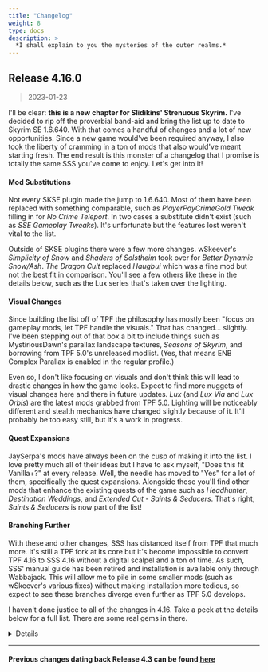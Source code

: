 ```yaml
---
title: "Changelog"
weight: 8
type: docs
description: >
  *I shall explain to you the mysteries of the outer realms.*
---
```


## Release 4.16.0
> 2023-01-23

I'll be clear: **this is a new chapter for Slidikins' Strenuous Skyrim.** I've decided to rip off the proverbial band-aid and bring the list up to date to Skyrim SE 1.6.640. With that comes a handful of changes and a lot of new opportunities. Since a new game would've been required anyway, I also took the liberty of cramming in a ton of mods that also would've meant starting fresh. The end result is this monster of a changelog that I promise is totally the same SSS you've come to enjoy. Let's get into it!

#### Mod Substitutions

Not every SKSE plugin made the jump to 1.6.640. Most of them have been replaced with something comparable, such as *PlayerPayCrimeGold Tweak* filling in for *No Crime Teleport*. In two cases a substitute didn't exist (such as *SSE Gameplay Tweaks*). It's unfortunate but the features lost weren't vital to the list.

Outside of SKSE plugins there were a few more changes. wSkeever's *Simplicity of Snow* and *Shaders of Solstheim* took over for *Better Dynamic Snow/Ash*. *The Dragon Cult* replaced *Haugbui* which was a fine mod but not the best fit in comparison. You'll see a few others like these in the details below, such as the Lux series that's taken over the lighting.

#### Visual Changes

Since building the list off of TPF the philosophy has mostly been "focus on gameplay mods, let TPF handle the visuals." That has changed... slightly. I've been stepping out of that box a bit to include things such as MystiriousDawn's parallax landscape textures, *Seasons of Skyrim*, and borrowing from TPF 5.0's unreleased modlist. (Yes, that means ENB Complex Parallax is enabled in the regular profile.)

Even so, I don't like focusing on visuals and don't think this will lead to drastic changes in how the game looks. Expect to find more nuggets of visual changes here and there in future updates. *Lux* (and *Lux Via* and *Lux Orbis*) are the latest mods grabbed from TPF 5.0. Lighting will be noticeably different and stealth mechanics have changed slightly because of it. It'll probably be too easy still, but it's a work in progress.

#### Quest Expansions

JaySerpa's mods have always been on the cusp of making it into the list. I love pretty much all of their ideas but I have to ask myself, "Does this fit Vanilla+?" at every release. Well, the needle has moved to "Yes" for a lot of them, specifically the quest expansions. Alongside those you'll find other mods that enhance the existing quests of the game such as *Headhunter*, *Destination Weddings*, and *Extended Cut - Saints & Seducers*. That's right, *Saints & Seducers* is now part of the list!

#### Branching Further

With these and other changes, SSS has distanced itself from TPF that much more. It's still a TPF fork at its core but it's become impossible to convert TPF 4.16 to SSS 4.16 without a digital scalpel and a ton of time. As such, SSS' manual guide has been retired and installation is available only through Wabbajack. This will allow me to pile in some smaller mods (such as wSkeever's various fixes) without making installation more tedious, so expect to see these branches diverge even further as TPF 5.0 develops.

I haven't done justice to all of the changes in 4.16. Take a peek at the details below for a full list. There are some real gems in there.

<details>

Updated for [TPF 4.16.0](https://github.com/Codygits/TPF-Updates/releases/tag/4.16.0)
#### Changes
- **Creation Club Content:** Added Saints and Seducers
- **Essential Mods:** Removed .NET Script Framework
- **Essential Mods:** Added Crash Logger
- **Fixes:** Removed Dlizzio's Mesh Fixes - Assorted Mesh Fixes Patch
- **Fixes:** Removed Skyrim Particle Patch for ENB - Assorted Mesh Fixes - Solitude Mesh Fixes Patch
- **Fixes:** Added Animation Queue Fix
- **Fixes:** Added Beard Mask Fix
- **Fixes:** Added Enchantable Special Item Fix
- **Fixes:** Added Sound Fix for Large Sector Drives
- **Tweaks:** Removed SSE Gameplay Tweaks
- **Tweaks:** Removed No Crime Teleport
- **Tweaks:** Added PlayerPayCrimeGold Tweak
- **Tweaks:** Added Whiterun Watchtower Doesn't Start Broken
- **Tweaks:** Added Wade in Water
- **Tweaks:** Added Wade in Water Redone
- **Interface:** Added HD Local Map
- **Interface:** Added Show Player in Menus
- **Interface:** Adjusted positioning of Ammo Widget and Oxygen Meter
- **Graphics Baseline:** Removed SMIM - Assorted Mesh Fixes Patch
- **Graphics Baseline:** Added Far Object LOD Improvement Project
- **Seasons of Skyrim:** Added EC Vanilla Tweaks - Winter Unending
- **Weather:** Added Cathedral Weathers and Seasons - Unofficial Update
- **Weather:** Added Rain Extinguishes Fires
- **Lighting:** Removed Lanterns of Skyrim II
- **Lighting:** Removed Luminosity Lighting Overhaul
- **Lighting:** Added Lux
- **Lighting:** Added Lux Orbis
- **Landscape:** Removed Better Dynamic Snow
- **Landscape:** Removed Better Dynamic Ash
- **Landscape:** Removed Point the Way
- **Landscape:** Removed MystiriousDawn's HD Skyrim Overhaul - Landscape Textures 2K
- **Landscape:** Added Simplicity of Snow
- **Landscape:** Added Shaders of Solstheim - Ash and Moss
- **Landscape:** Added Lux Via
- **Landscape:** Added eFPS - Lux Via Patch
- **Landscape:** Added Tundra - HD Texture Replacer with Parallax
- **Landscape:** Added Dirt - HD Texture Replacer with Parallax
- **Landscape:** Added River Stone - HD Texture Replacer with Parallax
- **Landscape:** Added Snow - HD Texture Replacer with Parallax
- **Landscape:** Added Pine Forest - HD Texture Replacer with Parallax
- **Landscape:** Added Coast and Marsh - HD Texture Replacer with Parallax
- **Landscape:** Added Fall Forest - HD Texture Replacer with Parallax
- **Landscape:** Added Field Grass - HD Texture Replacer with Parallax
- **Landscape:** Added Volcanic Tundra - HD Texture Replacer with Parallax
- **Landscape:** Added Reach - HD Texture Replacer with Parallax
- **Architecture:** Added Skyrim Objects SMIMed - Warmaiden's Holes
- **Architecture:** Added Whiterun Cobblestone - HD Texture Replacer
- **Architecture:** Added Windhelm Bridge Stairs
- **Architecture:** Added Simplicity of Settlements - Dragon Bridge
- **Clutter:** Removed Yee Haaaa Horse Saddle Retexture
- **Clutter:** Removed Imperial Saddle Retexture
- **Clutter:** Removed Shadowmere Saddle Retexture
- **Food & Ingredients:** Added Garlic - A Garlic Mod
- **Apparel & Weapons:** Added Dynamic Armor Variants
- **Apparel & Weapons:** Added Dynamic Lowered Hoods
- **Creatures:** Removed Dawnguard Rewritten - Arvak
- **Creatures:** Added zzjay's Horse Overhaul
- **Creatures:** Added Slightly Better - Arvak
- **Creatures:** Added Arvak Burning Hooves Restored 
- **Gameplay Overhauls:** Removed Simple Werewolf Favourite Howls Menu
- **Gameplay Overhauls:** Removed More Expensive Transmute for Mysticism
- **Gameplay Overhauls:** Added Mysticism - Survival Spells Addon
- **Gameplay Overhauls:** Added Aetherius- Starting Spells Addon
- **Gameplay Overhauls:** Added Saints and Seducers - Mysticism Rebalance
- **Gameplay Overhauls:** Added Extended Cut Saints and Seducers - Mysticism Rebalance
- **Gameplay Overhauls:** Added Precision Creatures
- **Gameplay Overhauls:** Added Zim's Trainers Expansion
- **Loot & Crafting:** Removed Bounties Are Worthwhile - Leveled Bounty Rewards
- **Loot & Crafting:** Added Oblivion - An Atronach Forge Overhaul
- **Loot & Crafting:** Added Oblivion - Book Covers Skyrim Patch
- **Non Player Characters:** Added Forsworn and Thalmor Lines Expansion
- **Non Player Characters:** Added Carriages and Stables Dialogue Bundle
- **Non Player Characters:** Added Carriages and Stables Dialogue Bundle - CFTO Patch
- **Assorted Plugins:** Removed Sales Overflow Solved for real this time
- **Assorted Plugins:** Added No Lockpick Activate
- **Improved Vanilla Quests:** Removed The Paarthurnax Resolution
- **Improved Vanilla Quests:** Removed Reasonable Quest Rewards - Bounties Are Worthwhile Patch
- **Improved Vanilla Quests:** Added Paarthurnax - Quest Expansion
- **Improved Vanilla Quests:** Added Improved College Entry - Questline Tweaks
- **Improved Vanilla Quests:** Added Nilheim - Misc Quest Expansion
- **Improved Vanilla Quests:** Added Caught Red Handed - Quest Expansion
- **Improved Vanilla Quests:** Added House of Horrors - Quest Expansion
- **Improved Vanilla Quests:** Added The Only Cure - Quest Expansion
- **Improved Vanilla Quests:** Added The Whispering Door - Quest Expansion
- **Improved Vanilla Quests:** Added Skyrim Extended Cut - Saints and Seducers
- **Improved Vanilla Quests:** Added Missives are in Skyrim
- **Improved Vanilla Quests:** Added Headhunter - Bounties Redone
- **Improved Vanilla Quests:** Added Destination Weddings
- **Improved Vanilla Quests:** Added Destination Weddings - Compatibility Patches
- **Improved Vanilla Quests:** Added Fishing - Reduced Cut
- **Improved Vanilla Quests:** Added Streamlined Fishing
- **Combat & Encounters:** Removed Haugbui - A Draugr Overhaul
- **Combat & Encounters:** Removed Haugbui - Better-Shaped Weapons Patch
- **Combat & Encounters:** Removed Haugbui - SimonRim Patch
- **Combat & Encounters:** Removed Haugbui - CC Fishing Patch
- **Combat & Encounters:** Removed Haugbui - WACCF Patch
- **Combat & Encounters:** Added Blade and Blunt - Sneak Addon
- **Combat & Encounters:** Added Cannibal Draugr on Solstheim
- **Combat & Encounters:** Added The Dragon Cult - A Draugr Overhaul
- **Combat & Encounters:** Added Resistances and Weaknesses - NPC Armaments
- **Combat & Encounters:** Added Dragon War - Variants
- **Combat & Encounters:** Added Seeking Out Sneaks
- **Miscellaneou:** Removed Miscellaneous Tweaks Collection - No Starting Spells
- **Miscellaneous:** Removed Iron Dusk's Laboratory - Saddlebags
- **Miscellaneous:** Added Simplest Horses
- **Assorted Plugins:** Removed Better Stealing
- **Assorted Plugins:** Removed Uninterrupted Invisibility
- **Assorted Plugins:** Removed Uninterrupted Ethereal Form
- **Assorted Plugins:** Removed Crafting Skill Leveling Overhaul
- **Assorted Plugins:** Removed Fish Anywhere With Water
- **Assorted Plugins:** Added Mum's the Word
- **Assorted Plugins:** Added Enhanced Invisibility
- **Assorted Plugins:** Added Missile's Immersive Equipment Display Presets
- **Assorted Plugins:** Added Missile's Immersive Equipment Display Presets - Better Head Hunter Displays While Mounted
- **Sound FX:** Added Acoustic Space Improvement Fixes
- **Skeletons & Animations:** Removed Read the Room
- **Skeletons & Animations:** Added Nemesis Creature Behaviour Compatibility
- **Skeleton & Animations:** Added Faster Horse Dismount
- **Skeleton & Animations:** Added Take a Seat
- **Controls & Camera:** Removed Alternate Conversation Camera Plus
- **Controls & Camera:** Added Improved Alternate Conversation Camera
- **Utilities:** Added ENB Helper Plus
- **Conflict Resolution:** Added weights to currency added by C.O.I.N. to match Septim weights
- **Conflict Resolution:** Added FallowstoneCaveWorldEnd `000204C7` overwrite for Shadows of Sunlight.
- **Conflict Resolution:** Removed a ton of old records that have been changed by either Mysticism, AOS, or both.
- **Conflict Resolution:** Updated FVS_VelehkHeart values to match earlier Apothecary update
- **Conflict Resolution:** Adjusted values in Zim's Trainers Expansion to prevent exploits
- **Conflict Resolution:** Adjusted Sneak gamesettings in a number of ways
- **Conflict Resolution (Creation Club):** Removed MAG_flameCloak `0003AE9F` as it's covered in Mysticism - Survival Spells Addon
- **Conflict Resolution (Creation Club):** Removed DLC2FoodHorkerAshYamStew `0403CD5B` to let the new Survival Mode Improved patch do its job
- **Conflict Resolution (Creation Club):** Patched two SECSS ingredients with Apothecary 
- **Conflict Resolution (Creation Club):** Removed edits to the Steed Stone and Extra Pockets
- **FaceGen:** Removed extraneous data from TPF's FaceGen data (it's much smaller now!)

#### Updates
- Updated xLODGEN to 97
- Updated DynDOLOD to 3.00 Alpha-111
- Updated SSE NIF Optimizer to 3.2.0
- Updated numerous SKSE Plugins to the respective AE version
  - Disabled Keyboard Shortcuts Fix until it's compatible
  - Disabled NVIDIA Reflex Support until it's compatible
  - Disabled Don't Stay in the Water until it's compatible
  - Disabled Wash That Blood Off 2 until it's compatible
- Updated Address Library for SKSE Plugins to 8.0
- Updated SSE Engine Fixes to 6.1.1
- Updated Weapons Armor Clothing and Clutter Fixes to 2.9.2
- Updated Particle Patch for ENB to 1.2.2
- Updated Skyrim Landscape and Water Fixes to 7.4
- Updated Assorted Mesh Fixes to 0.77.1
- Updated Bug Fixes SSE to 8
- Updated Actor Limit Fix to 7
- Updated Equip Enchantment Fix to 1.3.6
- Updated Mfg Fix to 1.6.1
- Updated ENB Light Inventory Fix to 1.1.1
- Updated Shadow Boost to 1.3
- Updated Shadow Diffusion (now Soft Shadows) to 1.1
- Updated Papyrus Tweaks to 3.3
- Updated Reading is Good to 1.1.2
- Updated Fix Note Icon for SkyUI to 1.2.6
- Updated moreHUD to 5.2.2.0
- Updated Nordic UI - Miscellaneous Patches to 1.8.1
- Updated Contextual Crosshair to 1.3
- Updated A Clear Map of Skyrim and Other Worlds to 4.0
- Updated Forget Spell to 1.2.5
- Updated DynDOLOD Resources to 3.00 Alpha-30
- Updated Simple Activate SKSE to 1.4.1
- Updated Far Object LOD Improvement Project to 1.1
- Updated Frozen Electrocuted Combustion to 5.1
- Updated Realistic Water Two to 5.6
- Updated FYX - Water Splash to 1.0.1.1
- Updated Skyrim Flora Overhaul - Plant Textures to 2.73b
- Updated Iconic Statues 4K to 1.2.1
- Updated Mysticism - A Magic Overhaul to 2.2.1
- Updated Adamant - A Perk Overhaul to 5.7.4
- Updated Adamant - Hand to Hand Addon to 1.3.6
- Updated Aetherius - A Race Overhaul to 2.9.1
- Updated Scion - A Vampire Overhaul to 2.1.2
- Updated Manbeast - A Werewofl Overhaul to 2.0
- Updated Forceful Tongue - Shouts Overhaul to 3.0.8
- Updated Pilgrim - A Religion Overhaul to 1.1.1
- Updated Survival Mode Improved to 1.0.7
- Updated Precision to 2.0.4
- Updated Armor and Clothing Extension to 1.5.1
- Updated Ancient Nord Stalhrim to 1.2.3
- Updated Trade and Barter - Adamant Patch with a hotfix
- Updated Armor and Clothing Extension - Spell Perk Item Distributor Patch to 1.4
- Updated Simple Degradation - NPC Tempering to 1.4.1
- Updated C.O.I.N. - Coins of Interesting Natures to 2.1.0.2
- Updated Bandit Lines Expansion to 1.06
- Updated NPCs Wear Amulets of Mara to 2.02
- Updated Civil War Lines Expansion to 1.05
- Updated The Choice is Yours to 2.6
- Updated Encounter Zones Unlocked to 1.5.4
- Updated Resistances and Weaknesses to 1.0
- Updated Enchantments and Potions Work for NPCs to 1.0.2
- Updated NPCs Learn Skills and Spells to 1.2
- Updated Blade and Blunt - A Combat Overhaul to 2.1
- Updated Archery Rebalance (formerly Quintessential Quivers) to 1.7
- Updated Horse Stamina HUD to 1.0.4
- Updated Unequip Quiver to 2.1.1
- Updated Audio Overhaul for Skyrim to 4.0.1
- Updated Regional Sounds Expansion to 2.0
- Updated Reverb Interior Sounds Expansion to 1.4
- Updated Simple Dual Sheath to 1.5.4
- Updated Sleeping Expanded to 1.22
- Updated Dynamic Animation Replacer to 1.1.3
- Updated Auto Input Switch to 1.2
- Updated Classic Sprinting Redone to 2.3
- Updated Better Jumping to 1.8.6
- Updated Better Third Person Selection to 0.5.8
- Updated JContainers to 4.2.3
- Updated powerofthree's Papyrus Extender to 5.4.1
- Updated FileAccess Interface for Skyrim SE to 1.4.1b
- Updated ConsoleUtils to 1.4
- Updated ENB Helper to 2.2
- Updated Spell Perk Item Distributor to 6.3
- Updated Console Commands Extender to 1.11
- Updated Keyword Item Distributor to 2.2
- Updated Base Object Swapper to 2.5.1
- Updated Sound Record Distributor to 1.3
- Updated ENBSeries to v0.384
- Updated Blade and Blunt - Vanilla Difficulty Modifiers to 2.0

#### Outputs
- Regenerated Nemesis
- Regenerated xLODGEN
- Regenerated TexGen
- Regenerated DynDOLOD (and Performance)
</details>



---
#### Previous changes dating back Release 4.3 can be found [here](https://github.com/Amigoliath/Slidikins-Strenuous-Skyrim/blob/main/Changelog.md)